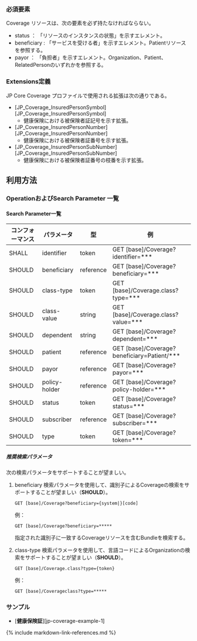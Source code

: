 
### 必須要素

Coverage リソースは、次の要素を必ず持たなければならない。

- status ： 「リソースのインスタンスの状態」を示すエレメント。
- beneficiary : 「サービスを受ける者」を示すエレメント。Patientリソースを参照する。
- payor ： 「負担者」を示すエレメント。Organization、Patient、RelatedPersonのいずれかを参照する。

### Extensions定義

JP Core Coverage プロファイルで使用される拡張は次の通りである。
- [JP_Coverage_InsuredPersonSymbol][JP_Coverage_InsuredPersonSymbol]
    - 健康保険における被保険者証記号を示す拡張。
- [JP_Coverage_InsuredPersonNumber][JP_Coverage_InsuredPersonNumber]
    - 健康保険における被保険者証番号を示す拡張。
- [JP_Coverage_InsuredPersonSubNumber][JP_Coverage_InsuredPersonSubNumber]
    - 健康保険における被保険者証番号の枝番を示す拡張。

## 利用方法

### OperationおよびSearch Parameter 一覧

#### Search Parameter一覧

| コンフォーマンス | パラメータ    | 型     | 例                                                           |
| ---------------- | ------------- | ------ | ------------------------------------------------------------ |
| SHALL            | identifier | token  | GET [base]/Coverage?identifier=***
| SHOULD           | beneficiary   | 	reference  | GET [base]/Coverage?beneficiary=*** |
| SHOULD           | class-type    | token | GET [base]/Coverage.class?type=*** |
| SHOULD           | class-value | string  | GET [base]/Coverage.class?value=*** |
| SHOULD           | dependent | string  | GET [base]/Coverage?dependent=*** |
| SHOULD           | patient | reference  | GET [base]/Coverage?beneficiary=Patient/*** |
| SHOULD           | payor | reference  | GET [base]/Coverage?payor=*** |
| SHOULD           | policy-holder | reference  | GET [base]/Coverage?policy-holder=*** |
| SHOULD           | status | token  | GET [base]/Coverage?status=*** |
| SHOULD           | subscriber | reference  | GET [base]/Coverage?subscriber=*** |
| SHOULD           | type | token  | GET [base]/Coverage?token=*** |

##### 推奨検索パラメータ

次の検索パラメータをサポートすることが望ましい。

1. beneficiary 検索パラメータを使用して、識別子によるCoverageの検索をサポートすることが望ましい（**SHOULD**）。

   ```
   GET [base]/Coverage?beneficiary={system|}[code]
   ```

   例：

   ```
   GET [base]/Coverage?beneficiary=*****
   ```

   指定された識別子に一致するCoverageリソースを含むBundleを検索する。
   
2. class-type 検索パラメータを使用して、言語コードによるOrganizationの検索をサポートすることが望ましい（**SHOULD**）。

   ```
   GET [base]/Coverage.class?type={token}
   ```

   例：

   ```
   GET [base]/Coverageclass?type=*****
   ```

### サンプル

* [**健康保険証**][jp-coverage-example-1]

{% include markdown-link-references.md %}
